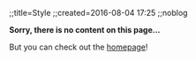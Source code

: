 ;;title=Style
;;created=2016-08-04 17:25
;;noblog

**Sorry, there is no content on this page...**

But you can check out the [homepage](index.html)!

